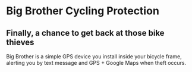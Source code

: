 Big Brother Cycling Protection
==============================

Finally, a chance to get back at those bike thieves
---------------------------------------------------

Big Brother is a simple GPS device you install inside your bicycle frame, alerting you by text message and GPS + Google Maps when theft occurs.

